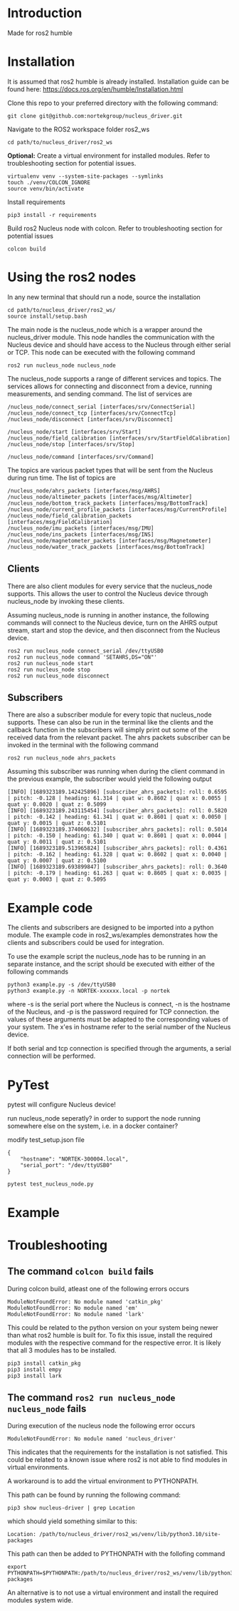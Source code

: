 # Introduction

Made for ros2 humble

# Installation

It is assumed that ros2 humble is already installed. Installation guide can be found here: https://docs.ros.org/en/humble/Installation.html

Clone this repo to your preferred directory with the following command:
```
git clone git@github.com:nortekgroup/nucleus_driver.git
```

Navigate to the ROS2 workspace folder ros2_ws

```
cd path/to/nucleus_driver/ros2_ws
```

**Optional:** Create a virtual environment for installed modules. Refer to troubleshooting section for potential issues.

```
virtualenv venv --system-site-packages --symlinks
touch ./venv/COLCON_IGNORE
source venv/bin/activate
```

Install requirements
```
pip3 install -r requirements
```

Build ros2 Nucleus node with colcon. Refer to troubleshooting section for potential issues

```
colcon build
```

# Using the ros2 nodes

In any new terminal that should run a node, source the installation

```
cd path/to/nucleus_driver/ros2_ws/
source install/setup.bash
```

The main node is the nucleus_node which is a wrapper around the nucleus_driver module. This node handles the communication with the Nucleus device and should have access to the Nucleus through either serial or TCP. This node can be executed with the following command

```
ros2 run nucleus_node nucleus_node
```

The nucleus_node supports a range of different services and topics. The services allows for connecting and disconnect from a device, running measurements, and sending command. The list of services are

```
/nucleus_node/connect_serial [interfaces/srv/ConnectSerial]
/nucleus_node/connect_tcp [interfaces/srv/ConnectTcp]
/nucleus_node/disconnect [interfaces/srv/Disconnect]

/nucleus_node/start [interfaces/srv/Start]
/nucleus_node/field_calibration [interfaces/srv/StartFieldCalibration]
/nucleus_node/stop [interfaces/srv/Stop]

/nucleus_node/command [interfaces/srv/Command]
```

The topics are various packet types that will be sent from the Nucleus during run time. The list of topics are

```
/nucleus_node/ahrs_packets [interfaces/msg/AHRS]
/nucleus_node/altimeter_packets [interfaces/msg/Altimeter]
/nucleus_node/bottom_track_packets [interfaces/msg/BottomTrack]
/nucleus_node/current_profile_packets [interfaces/msg/CurrentProfile]
/nucleus_node/field_calibration_packets [interfaces/msg/FieldCalibration]
/nucleus_node/imu_packets [interfaces/msg/IMU]
/nucleus_node/ins_packets [interfaces/msg/INS]
/nucleus_node/magnetometer_packets [interfaces/msg/Magnetometer]
/nucleus_node/water_track_packets [interfaces/msg/BottomTrack]
```

## Clients

There are also client modules for every service that the nucleus_node supports. This allows the user to control the Nucleus device through nucleus_node by invoking these clients. 

Assuming nucleus_node is running in another instance, the following commands will connect to the Nucleus device, turn on the AHRS output stream, start and stop the device, and then disconnect from the Nucleus device.

```
ros2 run nucleus_node connect_serial /dev/ttyUSB0
ros2 run nucleus_node command 'SETAHRS,DS="ON"'
ros2 run nucleus_node start
ros2 run nucleus_node stop
ros2 run nucleus_node disconnect
```

## Subscribers

There are also a subscriber module for every topic that nucleus_node supports. These can also be run in the terminal like the clients and the callback function in the subscribers will simply print out some of the received data from the relevant packet. The ahrs packets subscriber can be invoked in the terminal with the following command

```
ros2 run nucleus_node ahrs_packets
```

Assuming this subscriber was running when during the client command in the previous example, the subscriber would yield the following output

```
[INFO] [1689323189.142425896] [subscriber_ahrs_packets]: roll: 0.6595 | pitch: -0.128 | heading: 61.314 | quat w: 0.8602 | quat x: 0.0055 | quat y: 0.0020 | quat z: 0.5099
[INFO] [1689323189.243115454] [subscriber_ahrs_packets]: roll: 0.5820 | pitch: -0.142 | heading: 61.341 | quat w: 0.8601 | quat x: 0.0050 | quat y: 0.0015 | quat z: 0.5101
[INFO] [1689323189.374060632] [subscriber_ahrs_packets]: roll: 0.5014 | pitch: -0.150 | heading: 61.340 | quat w: 0.8601 | quat x: 0.0044 | quat y: 0.0011 | quat z: 0.5101
[INFO] [1689323189.513965824] [subscriber_ahrs_packets]: roll: 0.4361 | pitch: -0.162 | heading: 61.328 | quat w: 0.8602 | quat x: 0.0040 | quat y: 0.0007 | quat z: 0.5100
[INFO] [1689323189.693899847] [subscriber_ahrs_packets]: roll: 0.3640 | pitch: -0.179 | heading: 61.263 | quat w: 0.8605 | quat x: 0.0035 | quat y: 0.0003 | quat z: 0.5095

```

# Example code

The clients and subscribers are designed to be imported into a python module. The example code in ros2_ws/examples demonstrates how the clients and subscribers could be used for integration.

To use the example script the nucleus_node has to be running in an separate instance, and the script should be executed with either of the following commands

```
python3 example.py -s /dev/ttyUSB0
python3 example.py -n NORTEK-xxxxxx.local -p nortek
```

where -s is the serial port where the Nucleus is connect, -n is the hostname of the Nucleus, and -p is the password required for TCP connection. the values of these arguments must be adapted to the corresponding values of your system. The x'es in hostname refer to the serial number of the Nucleus device.

If both serial and tcp connection is specified through the arguments, a serial connection will be performed.

# PyTest

pytest will configure Nucleus device!

run nucleus_node seperatly? in order to support the node running somewhere else on the system, i.e. in a docker container?


modify test_setup.json file
```
{
    "hostname": "NORTEK-300004.local",
    "serial_port": "/dev/ttyUSB0"
}
```


```
pytest test_nucleus_node.py
```

# Example









# Troubleshooting

## The command `colcon build` fails

During colcon build, atleast one of the following errors occurs

```
ModuleNotFoundError: No module named 'catkin_pkg'
ModuleNotFoundError: No module named 'em'
ModuleNotFoundError: No module named 'lark'
```

This could be related to the python version on your system being newer than what ros2 humble is built for. To fix this issue, install the required modules with the respective command for the respective error. It is likely that all 3 modules has to be installed.

```
pip3 install catkin_pkg
pip3 install empy
pip3 install lark
```

## The command `ros2 run nucleus_node nucleus_node` fails

During execution of the nucleus node the following error occurs

```
ModuleNotFoundError: No module named 'nucleus_driver'
```

This indicates that the requirements for the installation is not satisfied. This could be related to a known issue where ros2 is not able to find modules in virtual environments. 

A workaround is to add the virtual environment to PYTHONPATH.

This path can be found by running the following command:

```
pip3 show nucleus-driver | grep Location
```

which should yield something similar to this:

```
Location: /path/to/nucleus_driver/ros2_ws/venv/lib/python3.10/site-packages
```

This path can then be added to PYTHONPATH with the follofing command

```
export PYTHONPATH=$PYTHONPATH:/path/to/nucleus_driver/ros2_ws/venv/lib/python3.10/site-packages
```

An alternative is to not use a virtual environment and install the required modules system wide.
